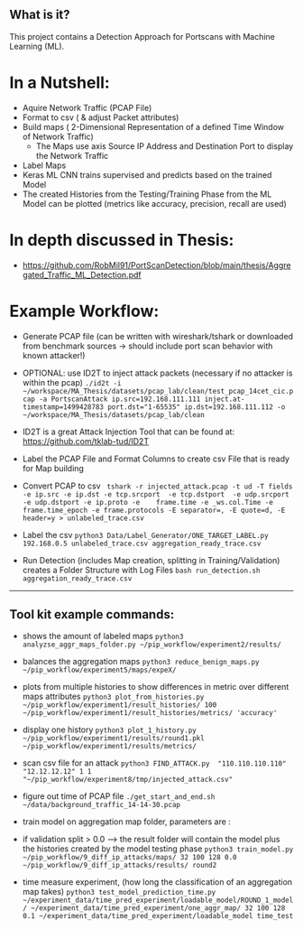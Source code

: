 ## What is it?
This project contains a Detection Approach for Portscans with Machine Learning (ML). 

# In a Nutshell:
- Aquire Network Traffic (PCAP File)
- Format to csv ( & adjust Packet attributes)
- Build maps ( 2-Dimensional Representation of a defined Time Window of Network Traffic)
    - The Maps use axis Source IP Address and Destination Port to display the Network Traffic
- Label Maps
- Keras ML CNN trains supervised and predicts based on the trained Model
- The created Histories from the Testing/Training Phase from the ML Model can be plotted (metrics like accuracy, precision, recall are used)

# In depth discussed in Thesis:
- https://github.com/RobMil91/PortScanDetection/blob/main/thesis/Aggregated_Traffic_ML_Detection.pdf

# Example Workflow:

- Generate  PCAP file
(can be written with wireshark/tshark or downloaded from benchmark sources -> should include port scan behavior with known attacker!)

- OPTIONAL: use ID2T to inject attack packets (necessary if no attacker is within the pcap)
```./id2t -i ~/workspace/MA_Thesis/datasets/pcap_lab/clean/test_pcap_14cet_cic.pcap -a PortscanAttack ip.src=192.168.111.111 inject.at-timestamp=1499428783 port.dst="1-65535" ip.dst=192.168.111.112 -o ~/workspace/MA_Thesis/datasets/pcap_lab/clean```

- ID2T is a great Attack Injection Tool that can be found at: https://github.com/tklab-tud/ID2T

-  Label the PCAP File and Format Columns to create csv File that is ready for Map building

 - Convert PCAP to csv 
   ``` tshark -r injected_attack.pcap -t ud -T fields -e ip.src -e ip.dst -e tcp.srcport  -e tcp.dstport  -e udp.srcport  -e udp.dstport -e ip.proto -e    frame.time -e _ws.col.Time -e frame.time_epoch -e frame.protocols -E separator=, -E quote=d, -E header=y > unlabeled_trace.csv```
   
 - Label the csv 
    ```python3 Data/Label_Generator/ONE_TARGET_LABEL.py 192.168.0.5 unlabeled_trace.csv aggregation_ready_trace.csv```

- Run Detection (includes Map creation, splitting in Training/Validation) creates a Folder Structure with Log Files
    ```bash run_detection.sh aggregation_ready_trace.csv```



--------------------------------------------------------------

## Tool kit example commands:

- shows the amount of labeled maps
```python3 analyzse_aggr_maps_folder.py ~/pip_workflow/experiment2/results/```

- balances the aggregation maps
```python3 reduce_benign_maps.py ~/pip_workflow/experiment5/maps/expeX/```

- plots from multiple histories to show differences in metric over different maps attributes
```python3 plot_from_histories.py ~/pip_workflow/experiment1/result_histories/ 100 ~/pip_workflow/experiment1/result_histories/metrics/ 'accuracy'```

- display one history
```python3 plot_1_history.py ~/pip_workflow/experiment1/results/round1.pkl ~/pip_workflow/experiment1/results/metrics/```

- scan csv file for an attack
```python3 FIND_ATTACK.py  "110.110.110.110" "12.12.12.12" 1 1 "~/pip_workflow/experiment8/tmp/injected_attack.csv" ```

- figure out time of PCAP file
```./get_start_and_end.sh ~/data/background_traffic_14-14-30.pcap```

- train model on aggregation map folder, parameters are : <folder location> <dimensions of maps> <epochs> <batchsize> <validation split> <outputPath> <name>
    
- if validation split > 0.0 --> the result folder will contain the model plus the histories created by the model testing phase
```python3 train_model.py ~/pip_workflow/9_diff_ip_attacks/maps/ 32 100 128 0.0 ~/pip_workflow/9_diff_ip_attacks/results/ round2```

- time measure experiment, (how long the classification of an aggregation map takes)
```python3 test_model_prediction_time.py ~/experiment_data/time_pred_experiment/loadable_model/ROUND_1_model/ ~/experiment_data/time_pred_experiment/one_aggr_map/ 32 100 128 0.1 ~/experiment_data/time_pred_experiment/loadable_model time_test```



